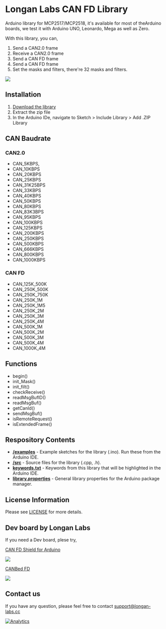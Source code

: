 # Longan Labs CAN FD Library

Arduino library for MCP2517/MCP2518, it's available for most of theArduino boards, we test it with Arduino UNO, Leonardo, Mega as well as Zero.

With this library, you can,

1. Send a CAN2.0 frame
2. Receive a CAN2.0 frame
3. Send a CAN FD frame
4. Send a CAN FD frame
5. Set the masks and filters, there're 32 masks and filters. 

![](https://www.longan-labs.cc/media/catalog/category/Categories-32.png)

## Installation

1. [Download the library](https://github.com/Longan-Labs/Longan_CANFD/archive/refs/heads/master.zip)
2. Extract the zip file
3. In the Arduino IDe, navigate to Sketch > Include Library > Add .ZIP Library

## CAN Baudrate

### CAN2.0

- CAN_5KBPS,
- CAN_10KBPS
- CAN_20KBPS
- CAN_25KBPS
- CAN_31K25BPS
- CAN_33KBPS  
- CAN_40KBPS  
- CAN_50KBPS  
- CAN_80KBPS  
- CAN_83K3BPS 
- CAN_95KBPS  
- CAN_100KBPS 
- CAN_125KBPS 
- CAN_200KBPS 
- CAN_250KBPS 
- CAN_500KBPS 
- CAN_666KBPS 
- CAN_800KBPS 
- CAN_1000KBPS

### CAN FD

- CAN_125K_500K
- CAN_250K_500K
- CAN_250K_750K
- CAN_250K_1M
- CAN_250K_1M5
- CAN_250K_2M
- CAN_250K_3M
- CAN_250K_4M
- CAN_500K_1M
- CAN_500K_2M
- CAN_500K_3M
- CAN_500K_4M
- CAN_1000K_4M

## Functions

- begin()
- init_Mask()
- init_filt()
- checkReceive()
- readMsgBufID()
- readMsgBuf()
- getCanId()
- sendMsgBuf()
- isRemoteRequest()
- isExtendedFrame()

## Respository Contents

* [**/examples**](./examples) - Example sketches for the library (.ino). Run these from the Arduino IDE.
* [**/src**](./src) - Source files for the library (.cpp, .h).
* [**keywords.txt**](./keywords.txt) - Keywords from this library that will be highlighted in the Arduino IDE.
* [**library.properties**](./library.properties) - General library properties for the Arduino package manager.

## License Information

Please see [LICENSE](./LICENSE) for more details.

## Dev board by Longan Labs

If you need a Dev board, plese try,

[CAN FD Shield for Arduino](https://www.longan-labs.cc/1030012.html)

[![](https://www.longan-labs.cc/media/catalog/product/cache/ecd051e9670bd57df35c8f0b122d8aea/1/0/1030012-2_2.jpg)](https://www.longan-labs.cc/1030012.html)

[CANBed FD](https://www.longan-labs.cc/1030009.html)

[![](https://www.longan-labs.cc/media/catalog/product/cache/ecd051e9670bd57df35c8f0b122d8aea/1/0/1030009-1.jpg)](https://www.longan-labs.cc/1030009.html)


## Contact us

If you have any question, please feel free to contact [support@longan-labs.cc](support@longan-labs.cc)


[![Analytics](https://ga-beacon.appspot.com/UA-101965714-1/Longan_CANFD)](https://github.com/igrigorik/ga-beacon)
